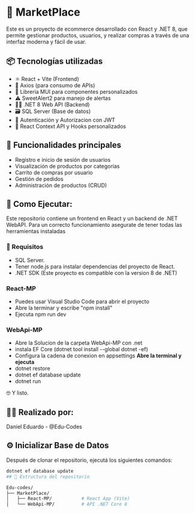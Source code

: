 # 🛒 MarketPlace

Este es un proyecto de ecommerce desarrollado con React y .NET 8, que permite gestionar productos, usuarios, y realizar compras a través de una interfaz moderna y fácil de usar.

## 📦 Tecnologías utilizadas

- ⚛️ React + Vite (Frontend)
- 🧾 Axios (para consumo de APIs)
- 📖 Libreria MUI para componentes personalizados
- ⚠️ SweetAlert2 para manejo de alertas
- 🧑‍💻 .NET 8 Web API (Backend)
- 🗃️ SQL Server (Base de datos)
- 🔐 Autenticación y Autorizacion con JWT
- 🧠 React Context API y Hooks personalizados

## 🚀 Funcionalidades principales

- Registro e inicio de sesión de usuarios
- Visualización de productos por categorías
- Carrito de compras por usuario
- Gestión de pedidos
- Administración de productos (CRUD)

## 📂 Como Ejecutar:
Este repositorio contiene un frontend en React y un backend de .NET WebAPI. Para un correcto funcionamiento asegurate de tener todas las herramientas instaladas


### 🧐 Requisitos

- SQL Server.
- Tener node.js para instalar dependencias del proyecto de React. 
- .NET SDK (Este proyecto es compatible con la version 8 de .NET)

### React-MP
- Puedes usar Visual Studio Code para abrir el proyecto
- Abre la terminar y escribe "npm install"
- Ejecuta npm run dev 

### WebApi-MP
- Abre la Solucion de la carpeta WebApi-MP con .net
- instala EF Core (dotnet tool install --global dotnet -ef)
- Configura la cadena de conexion en appsettings
**Abre la terminal y ejecuta**
- dotnet restore
- dotnet ef database update
- dotnet run

🤓 Y listo.

    
## 🧑‍💻 Realizado por:
 Daniel Eduardo - @Edu-Codes


## ⚙️ Inicializar Base de Datos

Después de clonar el repositorio, ejecutá los siguientes comandos:

```bash
dotnet ef database update
## 📂 Estructura del repositorio

Edu-codes/
├── MarketPlace/
│   ├── React-MP/           # React App (Vite)
│   └── WebApi-MP/          # API .NET Core 8




